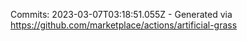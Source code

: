 Commits: 2023-03-07T03:18:51.055Z - Generated via https://github.com/marketplace/actions/artificial-grass
<br>
